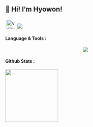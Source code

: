 ## 🌱 Hi! I’m Hyowon!

<div align="left">
<a href="https://velog.io/@ehyowon">
<img alt="velog" src="https://velog-readme-stats.vercel.app/api/badge?name=velog" style="height: 28px; padding: 3px; border-radius: 0;" />
</a>
<a href="https://www.linkedin.com/in/ehyowon-1a2491316/"/>
<img src="https://img.shields.io/badge/linkedin-%230077B5.svg?style=for-the-badge&logo=linkedin&logoColor=white"/>
</a>

#### Language & Tools :
<p align="center">
  <a href="https://skillicons.dev">
    <img src="https://skillicons.dev/icons?i=py,c,cpp,java,html,css,figma,markdown,js,react,django,spring,arduino" />
  </a>
</p>

#### Github Stats :
<img src="https://github-readme-stats.vercel.app/api?username=ehyowon&show_icons=true&hide_border=true" height="166px"/>


